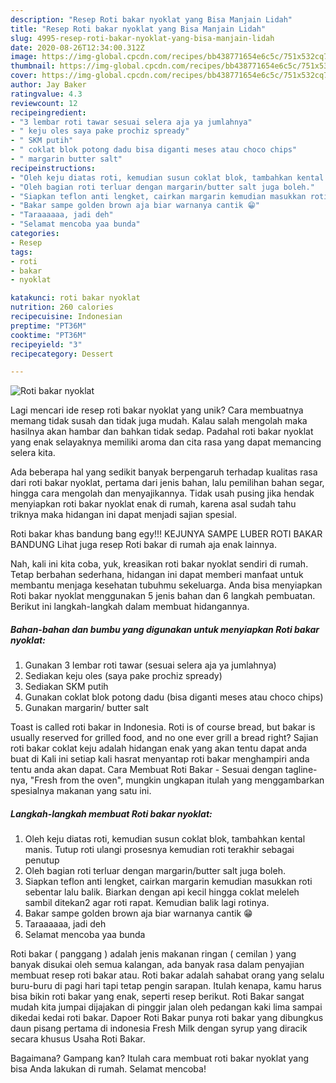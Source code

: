 ```yaml
---
description: "Resep Roti bakar nyoklat yang Bisa Manjain Lidah"
title: "Resep Roti bakar nyoklat yang Bisa Manjain Lidah"
slug: 4995-resep-roti-bakar-nyoklat-yang-bisa-manjain-lidah
date: 2020-08-26T12:34:00.312Z
image: https://img-global.cpcdn.com/recipes/bb438771654e6c5c/751x532cq70/roti-bakar-nyoklat-foto-resep-utama.jpg
thumbnail: https://img-global.cpcdn.com/recipes/bb438771654e6c5c/751x532cq70/roti-bakar-nyoklat-foto-resep-utama.jpg
cover: https://img-global.cpcdn.com/recipes/bb438771654e6c5c/751x532cq70/roti-bakar-nyoklat-foto-resep-utama.jpg
author: Jay Baker
ratingvalue: 4.3
reviewcount: 12
recipeingredient:
- "3 lembar roti tawar sesuai selera aja ya jumlahnya"
- " keju oles saya pake prochiz spready"
- " SKM putih"
- " coklat blok potong dadu bisa diganti meses atau choco chips"
- " margarin butter salt"
recipeinstructions:
- "Oleh keju diatas roti, kemudian susun coklat blok, tambahkan kental manis. Tutup roti ulangi prosesnya kemudian roti terakhir sebagai penutup"
- "Oleh bagian roti terluar dengan margarin/butter salt juga boleh."
- "Siapkan teflon anti lengket, cairkan margarin kemudian masukkan roti sebentar lalu balik. Biarkan dengan api kecil hingga coklat meleleh sambil ditekan2 agar roti rapat. Kemudian balik lagi rotinya."
- "Bakar sampe golden brown aja biar warnanya cantik 😁"
- "Taraaaaaa, jadi deh"
- "Selamat mencoba yaa bunda"
categories:
- Resep
tags:
- roti
- bakar
- nyoklat

katakunci: roti bakar nyoklat 
nutrition: 260 calories
recipecuisine: Indonesian
preptime: "PT36M"
cooktime: "PT36M"
recipeyield: "3"
recipecategory: Dessert

---
```



![Roti bakar nyoklat](https://img-global.cpcdn.com/recipes/bb438771654e6c5c/751x532cq70/roti-bakar-nyoklat-foto-resep-utama.jpg)

Lagi mencari ide resep roti bakar nyoklat yang unik? Cara membuatnya memang tidak susah dan tidak juga mudah. Kalau salah mengolah maka hasilnya akan hambar dan bahkan tidak sedap. Padahal roti bakar nyoklat yang enak selayaknya memiliki aroma dan cita rasa yang dapat memancing selera kita.

Ada beberapa hal yang sedikit banyak berpengaruh terhadap kualitas rasa dari roti bakar nyoklat, pertama dari jenis bahan, lalu pemilihan bahan segar, hingga cara mengolah dan menyajikannya. Tidak usah pusing jika hendak menyiapkan roti bakar nyoklat enak di rumah, karena asal sudah tahu triknya maka hidangan ini dapat menjadi sajian spesial.

Roti bakar khas bandung bang egy!!! KEJUNYA SAMPE LUBER ROTI BAKAR BANDUNG Lihat juga resep Roti bakar di rumah aja enak lainnya.


Nah, kali ini kita coba, yuk, kreasikan roti bakar nyoklat sendiri di rumah. Tetap berbahan sederhana, hidangan ini dapat memberi manfaat untuk membantu menjaga kesehatan tubuhmu sekeluarga. Anda bisa menyiapkan Roti bakar nyoklat menggunakan 5 jenis bahan dan 6 langkah pembuatan. Berikut ini langkah-langkah dalam membuat hidangannya.

<!--inarticleads1-->

##### Bahan-bahan dan bumbu yang digunakan untuk menyiapkan Roti bakar nyoklat:

1. Gunakan 3 lembar roti tawar (sesuai selera aja ya jumlahnya)
1. Sediakan  keju oles (saya pake prochiz spready)
1. Sediakan  SKM putih
1. Gunakan  coklat blok potong dadu (bisa diganti meses atau choco chips)
1. Gunakan  margarin/ butter salt


Toast is called roti bakar in Indonesia. Roti is of course bread, but bakar is usually reserved for grilled food, and no one ever grill a bread right? Sajian roti bakar coklat keju adalah hidangan enak yang akan tentu dapat anda buat di Kali ini setiap kali hasrat menyantap roti bakar menghampiri anda tentu anda akan dapat. Cara Membuat Roti Bakar - Sesuai dengan tagline-nya, &#34;Fresh from the oven&#34;, mungkin ungkapan itulah yang menggambarkan spesialnya makanan yang satu ini. 

<!--inarticleads2-->

##### Langkah-langkah membuat Roti bakar nyoklat:

1. Oleh keju diatas roti, kemudian susun coklat blok, tambahkan kental manis. Tutup roti ulangi prosesnya kemudian roti terakhir sebagai penutup
1. Oleh bagian roti terluar dengan margarin/butter salt juga boleh.
1. Siapkan teflon anti lengket, cairkan margarin kemudian masukkan roti sebentar lalu balik. Biarkan dengan api kecil hingga coklat meleleh sambil ditekan2 agar roti rapat. Kemudian balik lagi rotinya.
1. Bakar sampe golden brown aja biar warnanya cantik 😁
1. Taraaaaaa, jadi deh
1. Selamat mencoba yaa bunda


Roti bakar ( panggang ) adalah jenis makanan ringan ( cemilan ) yang banyak disukai oleh semua kalangan, ada banyak rasa dalam penyajian membuat resep roti bakar atau. Roti bakar adalah sahabat orang yang selalu buru-buru di pagi hari tapi tetap pengin sarapan. Itulah kenapa, kamu harus bisa bikin roti bakar yang enak, seperti resep berikut. Roti Bakar sangat mudah kita jumpai dijajakan di pinggir jalan oleh pedangan kaki lima sampai dikedai kedai roti bakar. Dapoer Roti Bakar punya roti bakar yang dibungkus daun pisang pertama di indonesia Fresh Milk dengan syrup yang diracik secara khusus Usaha Roti Bakar. 

Bagaimana? Gampang kan? Itulah cara membuat roti bakar nyoklat yang bisa Anda lakukan di rumah. Selamat mencoba!
